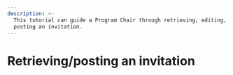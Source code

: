```yaml
---
description: >-
  This tutorial can guide a Program Chair through retrieving, editing, and
  posting an invitation.
---
```


# Retrieving/posting an invitation

